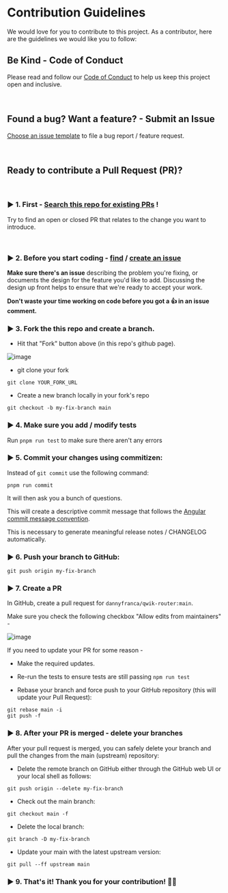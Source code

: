 # Contribution Guidelines

We would love for you to contribute to this project.
As a contributor, here are the guidelines we would like you to follow:

## Be Kind - Code of Conduct

Please read and follow our [Code of Conduct](CODE_OF_CONDUCT.md) to help us keep this project open and inclusive.

<br/>

## Found a bug? Want a feature? - Submit an Issue

[Choose an issue template](https://github.com/dannyfranca/qwik-router/issues/new/choose) to file a bug report / feature request.

<br/>

## Ready to contribute a Pull Request (PR)?

<br/>

### ▶ 1. First - [Search this repo for existing PRs](https://github.com/dannyfranca/qwik-router/pulls) !

Try to find an open or closed PR that relates to the change you want to introduce.

<br/>

### ▶ 2. **Before you start coding - [find](https://github.com/dannyfranca/qwik-router/issues) / [create an issue](https://github.com/dannyfranca/qwik-router/issues/new/choose)**

**Make sure there's an issue** describing the problem you're fixing, or documents the design for the feature you'd like to add.
Discussing the design up front helps to ensure that we're ready to accept your work.

**Don't waste your time working on code before you got a 👍 in an issue comment.**

### ▶ 3. Fork the this repo and create a branch.

  - Hit that "Fork" button above (in this repo's github page).

![image](https://user-images.githubusercontent.com/1430726/95460679-ec014400-097d-11eb-9a7a-93e0262d37d9.png)

  - git clone your fork

`git clone YOUR_FORK_URL`

  - Create a new branch locally in your fork's repo

```shell
git checkout -b my-fix-branch main
```

### ▶ 4. Make sure you add / modify tests

Run `pnpm run test` to make sure there aren't any errors

### ▶ 5. Commit your changes using commitizen:

Instead of `git commit` use the following command:

```shell
pnpm run commit
```

It will then ask you a bunch of questions.

This will create a descriptive commit message that follows the
[Angular commit message convention](#commit-message-format).

This is necessary to generate meaningful release notes / CHANGELOG automatically.

### ▶ 6. Push your branch to GitHub:

```shell
git push origin my-fix-branch
```

### ▶ 7. Create a PR

In GitHub, create a pull request for `dannyfranca/qwik-router:main`.

Make sure you check the following checkbox "Allow edits from maintainers" -

![image](https://user-images.githubusercontent.com/1430726/95461503-fbcd5800-097e-11eb-9b55-321d1ff0e6bb.png)

If you need to update your PR for some reason -

  - Make the required updates.

  - Re-run the tests to ensure tests are still passing `npm run test`

  - Rebase your branch and force push to your GitHub repository (this will update your Pull Request):

  ```shell
  git rebase main -i
  git push -f
  ```

### ▶ 8. After your PR is merged - delete your branches

After your pull request is merged, you can safely delete your branch and pull the changes from the main (upstream) repository:

  - Delete the remote branch on GitHub either through the GitHub web UI or your local shell as follows:

  ```shell
  git push origin --delete my-fix-branch
  ```

  - Check out the main branch:

  ```shell
  git checkout main -f
  ```

  - Delete the local branch:

  ```shell
  git branch -D my-fix-branch
  ```

  - Update your main with the latest upstream version:

  ```shell
  git pull --ff upstream main
  ```

### ▶ 9. That's it! Thank you for your contribution! 🙏💓
